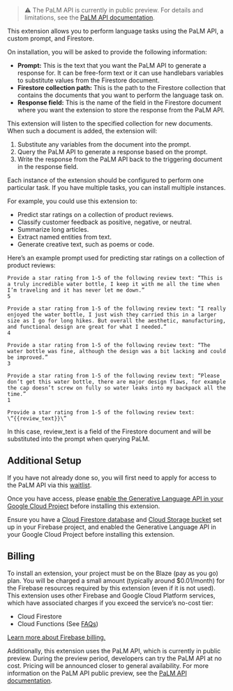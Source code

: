 > ⚠️ The PaLM API is currently in public preview. For details and limitations, see the [PaLM API documentation](https://developers.generativeai.google/guide/preview_faq).

This extension allows you to perform language tasks using the PaLM API, a custom prompt, and Firestore.

On installation, you will be asked to provide the following information:

* **Prompt:** This is the text that you want the PaLM API to generate a response for. It can be free-form text or it can use handlebars variables to substitute values from the Firestore document.
* **Firestore collection path:** This is the path to the Firestore collection that contains the documents that you want to perform the language task on.
* **Response field:** This is the name of the field in the Firestore document where you want the extension to store the response from the PaLM API.

This extension will listen to the specified collection for new documents. When such a document is added, the extension will:

1. Substitute any variables from the document into the prompt.
2. Query the PaLM API to generate a response based on the prompt.
3. Write the response from the PaLM API back to the triggering document in the response field.

Each instance of the extension should be configured to perform one particular task. If you have multiple tasks, you can install multiple instances.

For example, you could use this extension to:

* Predict star ratings on a collection of product reviews.
* Classify customer feedback as positive, negative, or neutral.
* Summarize long articles.
* Extract named entities from text.
* Generate creative text, such as poems or code.

Here’s an example prompt used for predicting star ratings on a collection of product reviews:

```
Provide a star rating from 1-5 of the following review text: “This is a truly incredible water bottle, I keep it with me all the time when I’m traveling and it has never let me down.”
5

Provide a star rating from 1-5 of the following review text: “I really enjoyed the water bottle, I just wish they carried this in a larger size as I go for long hikes. But overall the aesthetic, manufacturing, and functional design are great for what I needed.”
4

Provide a star rating from 1-5 of the following review text: “The water bottle was fine, although the design was a bit lacking and could be improved.”
3

Provide a star rating from 1-5 of the following review text: “Please don’t get this water bottle, there are major design flaws, for example the cap doesn’t screw on fully so water leaks into my backpack all the time.” 
1

Provide a star rating from 1-5 of the following review text: \“{{review_text}}\”
```

In this case, review_text is a field of the Firestore document and will be substituted into the prompt when querying PaLM.

## Additional Setup

If you have not already done so, you will first need to apply for access to the PaLM API via this [waitlist](https://makersuite.google.com/waitlist). 

Once you have access, please [enable the Generative Language API in your Google Cloud Project](https://console.cloud.google.com/apis/library/generativelanguage.googleapis.com) before installing this extension.

Ensure you have a [Cloud Firestore database](https://firebase.google.com/docs/firestore/quickstart) and [Cloud Storage bucket](https://firebase.google.com/docs/storage) set up in your Firebase project, and enabled the Generative Language API in your Google Cloud Project before installing this extension.

## Billing

To install an extension, your project must be on the Blaze (pay as you go) plan. You will be charged a small amount (typically around $0.01/month) for the Firebase resources required by this extension (even if it is not used).
This extension uses other Firebase and Google Cloud Platform services, which have associated charges if you exceed the service’s no-cost tier:
* Cloud Firestore
* Cloud Functions (See [FAQs](https://firebase.google.com/support/faq#extensions-pricing))

[Learn more about Firebase billing.](https://firebase.google.com/pricing)

Additionally, this extension uses the PaLM API, which is currently in public preview. During the preview period, developers can try the PaLM API at no cost. Pricing will be announced closer to general availability. For more information on the PaLM API public preview, see the [PaLM API documentation](https://developers.generativeai.google/guide/preview_faq).

